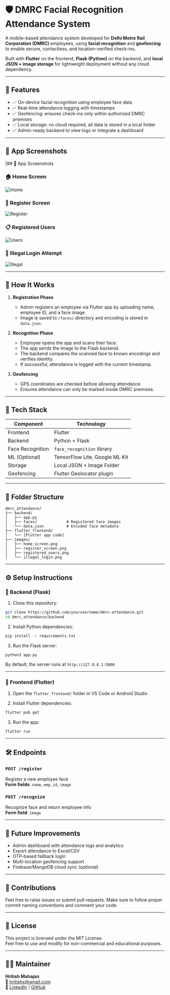 # 🛡️ DMRC Facial Recognition Attendance System

A mobile-based attendance system developed for **Delhi Metro Rail Corporation (DMRC)** employees, using **facial recognition** and **geofencing** to enable secure, contactless, and location-verified check-ins.

Built with **Flutter** on the frontend, **Flask (Python)** on the backend, and **local JSON + image storage** for lightweight deployment without any cloud dependency.

---

## 🚀 Features

- ✅ On-device facial recognition using employee face data  
- ✅ Real-time attendance logging with timestamps  
- ✅ Geofencing: ensures check-ins only within authorized DMRC premises  
- ✅ Local storage: no cloud required, all data is stored in a local folder  
- ✅ Admin-ready backend to view logs or integrate a dashboard  

---

## 📸 App Screenshots

|## 📸 App Screenshots

### 🏠 Home Screen
![Home](./assets/home.PNG)

### 📝 Register Screen
![Register](./assets/register.png)

### 📋 Registered Users
![Users](./assets/registered_users.png)

### 🚫 Illegal Login Attempt
![Illegal](./assets/illegal_login.png)


---

## 🧠 How It Works

1. **Registration Phase**  
   - Admin registers an employee via Flutter app by uploading name, employee ID, and a face image.  
   - Image is saved to `/faces/` directory and encoding is stored in `data.json`.

2. **Recognition Phase**  
   - Employee opens the app and scans their face.  
   - The app sends the image to the Flask backend.  
   - The backend compares the scanned face to known encodings and verifies identity.  
   - If successful, attendance is logged with the current timestamp.

3. **Geofencing**  
   - GPS coordinates are checked before allowing attendance.  
   - Ensures attendance can only be marked inside DMRC premises.

---

## 🧰 Tech Stack

| Component       | Technology                      |
|-----------------|---------------------------------|
| Frontend        | Flutter                         |
| Backend         | Python + Flask                  |
| Face Recognition| `face_recognition` library      |
| ML (Optional)   | TensorFlow Lite, Google ML Kit  |
| Storage         | Local JSON + Image Folder       |
| Geofencing      | Flutter Geolocator plugin       |

---

## 📂 Folder Structure

```
dmrc_attendance/
├── backend/
│   ├── app.py
│   ├── faces/             # Registered face images
│   └── data.json          # Encoded face metadata
├── flutter_frontend/
│   └── [Flutter app code]
├── images/
│   ├── home_screen.png
│   ├── register_screen.png
│   ├── registered_users.png
│   └── illegal_login.png
```

---

## ⚙️ Setup Instructions

### 🔧 Backend (Flask)

1. Clone this repository:
```bash
git clone https://github.com/yourusername/dmrc-attendance.git
cd dmrc_attendance/backend
```

2. Install Python dependencies:
```bash
pip install -r requirements.txt
```

3. Run the Flask server:
```bash
python3 app.py
```

By default, the server runs at `http://127.0.0.1:5000`

---

### 📱 Frontend (Flutter)

1. Open the `flutter_frontend/` folder in VS Code or Android Studio

2. Install Flutter dependencies:
```bash
flutter pub get
```

3. Run the app:
```bash
flutter run
```

---

## 🛠️ Endpoints

### `POST /register`  
Register a new employee face  
**Form fields**: `name`, `emp_id`, `image`

### `POST /recognize`  
Recognize face and return employee info  
**Form field**: `image`

---

## 📍 Future Improvements

- Admin dashboard with attendance logs and analytics  
- Export attendance to Excel/CSV  
- OTP-based fallback login  
- Multi-location geofencing support  
- Firebase/MongoDB cloud sync (optional)  

---

## 🤝 Contributions

Feel free to raise issues or submit pull requests. Make sure to follow proper commit naming conventions and comment your code.

---

## 📄 License

This project is licensed under the MIT License.  
Feel free to use and modify for non-commercial and educational purposes.

---

## 🙋‍♂️ Maintainer

**Hritish Mahajan**  
📧 hritishx@gmail.com  
🔗 [LinkedIn](https://linkedin.com/in/hritish-mahajan) | [GitHub](https://github.com/hritishmahajan)
